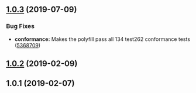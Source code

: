 ## [1.0.3](https://github.com/wessberg/intl-list-format/compare/v1.0.2...v1.0.3) (2019-07-09)

### Bug Fixes

- **conformance:** Makes the polyfill pass all 134 test262 conformance tests ([5368709](https://github.com/wessberg/intl-list-format/commit/5368709))

## [1.0.2](https://github.com/wessberg/intl-list-format/compare/v1.0.1...v1.0.2) (2019-02-09)

## 1.0.1 (2019-02-07)
